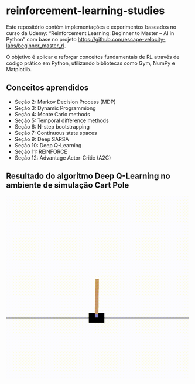 # reinforcement-learning-studies

Este repositório contém implementações e experimentos baseados no curso da Udemy: “Reinforcement Learning: Beginner to Master – AI in Python” com base no projeto https://github.com/escape-velocity-labs/beginner_master_rl.

O objetivo é aplicar e reforçar conceitos fundamentais de RL através de código prático em Python, utilizando bibliotecas como Gym, NumPy e Matplotlib.

## Conceitos aprendidos

* Seção 2: Markov Decision Process (MDP)
* Seção 3: Dynamic Programmiong
* Seção 4: Monte Carlo methods
* Seção 5: Temporal difference methods
* Seção 6: N-step bootstrapping
* Seção 7: Continuous state spaces
* Seção 9: Deep SARSA
* Seção 10: Deep Q-Learning
* Seção 11: REINFORCE
* Seção 12: Advantage Actor-Critic (A2C)

## Resultado do algoritmo Deep Q-Learning no ambiente de simulação Cart Pole

<img src=section_10/output.gif>

